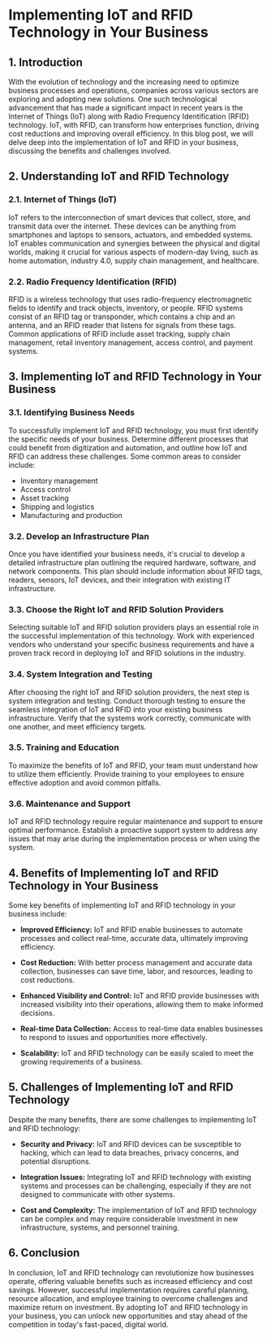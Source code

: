 # Implementing IoT and RFID Technology in Your Business

## 1. Introduction

With the evolution of technology and the increasing need to optimize business processes and operations, companies across various sectors are exploring and adopting new solutions. One such technological advancement that has made a significant impact in recent years is the Internet of Things (IoT) along with Radio Frequency Identification (RFID) technology. IoT, with RFID, can transform how enterprises function, driving cost reductions and improving overall efficiency. In this blog post, we will delve deep into the implementation of IoT and RFID in your business, discussing the benefits and challenges involved.

## 2. Understanding IoT and RFID Technology

### 2.1. Internet of Things (IoT)

IoT refers to the interconnection of smart devices that collect, store, and transmit data over the internet. These devices can be anything from smartphones and laptops to sensors, actuators, and embedded systems. IoT enables communication and synergies between the physical and digital worlds, making it crucial for various aspects of modern-day living, such as home automation, industry 4.0, supply chain management, and healthcare.

### 2.2. Radio Frequency Identification (RFID)

RFID is a wireless technology that uses radio-frequency electromagnetic fields to identify and track objects, inventory, or people. RFID systems consist of an RFID tag or transponder, which contains a chip and an antenna, and an RFID reader that listens for signals from these tags. Common applications of RFID include asset tracking, supply chain management, retail inventory management, access control, and payment systems.

## 3. Implementing IoT and RFID Technology in Your Business

### 3.1. Identifying Business Needs

To successfully implement IoT and RFID technology, you must first identify the specific needs of your business. Determine different processes that could benefit from digitization and automation, and outline how IoT and RFID can address these challenges. Some common areas to consider include:

- Inventory management
- Access control
- Asset tracking
- Shipping and logistics
- Manufacturing and production

### 3.2. Develop an Infrastructure Plan

Once you have identified your business needs, it's crucial to develop a detailed infrastructure plan outlining the required hardware, software, and network components. This plan should include information about RFID tags, readers, sensors, IoT devices, and their integration with existing IT infrastructure.

### 3.3. Choose the Right IoT and RFID Solution Providers

Selecting suitable IoT and RFID solution providers plays an essential role in the successful implementation of this technology. Work with experienced vendors who understand your specific business requirements and have a proven track record in deploying IoT and RFID solutions in the industry.

### 3.4. System Integration and Testing

After choosing the right IoT and RFID solution providers, the next step is system integration and testing. Conduct thorough testing to ensure the seamless integration of IoT and RFID into your existing business infrastructure. Verify that the systems work correctly, communicate with one another, and meet efficiency targets.

### 3.5. Training and Education

To maximize the benefits of IoT and RFID, your team must understand how to utilize them efficiently. Provide training to your employees to ensure effective adoption and avoid common pitfalls.

### 3.6. Maintenance and Support

IoT and RFID technology require regular maintenance and support to ensure optimal performance. Establish a proactive support system to address any issues that may arise during the implementation process or when using the system.

## 4. Benefits of Implementing IoT and RFID Technology in Your Business

Some key benefits of implementing IoT and RFID technology in your business include:

- **Improved Efficiency:** IoT and RFID enable businesses to automate processes and collect real-time, accurate data, ultimately improving efficiency.

- **Cost Reduction:** With better process management and accurate data collection, businesses can save time, labor, and resources, leading to cost reductions.

- **Enhanced Visibility and Control:** IoT and RFID provide businesses with increased visibility into their operations, allowing them to make informed decisions.

- **Real-time Data Collection:** Access to real-time data enables businesses to respond to issues and opportunities more effectively.

- **Scalability:** IoT and RFID technology can be easily scaled to meet the growing requirements of a business.

## 5. Challenges of Implementing IoT and RFID Technology

Despite the many benefits, there are some challenges to implementing IoT and RFID technology:

- **Security and Privacy:** IoT and RFID devices can be susceptible to hacking, which can lead to data breaches, privacy concerns, and potential disruptions.

- **Integration Issues:** Integrating IoT and RFID technology with existing systems and processes can be challenging, especially if they are not designed to communicate with other systems.

- **Cost and Complexity:** The implementation of IoT and RFID technology can be complex and may require considerable investment in new infrastructure, systems, and personnel training.

## 6. Conclusion

In conclusion, IoT and RFID technology can revolutionize how businesses operate, offering valuable benefits such as increased efficiency and cost savings. However, successful implementation requires careful planning, resource allocation, and employee training to overcome challenges and maximize return on investment. By adopting IoT and RFID technology in your business, you can unlock new opportunities and stay ahead of the competition in today's fast-paced, digital world.